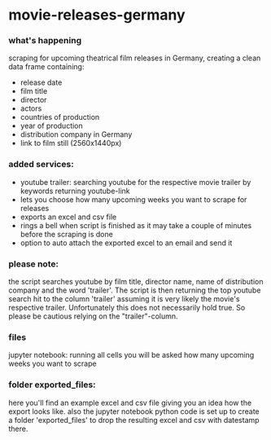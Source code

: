 # movie-releases-germany

### what's happening
scraping for upcoming theatrical film releases in Germany, 
creating a clean data frame containing:
- release date
- film title
- director
- actors
- countries of production
- year of production
- distribution company in Germany
- link to film still (2560x1440px)

### added services:
- youtube trailer: searching youtube for the respective movie trailer by keywords returning youtube-link
- lets you choose how many upcoming weeks you want to scrape for releases
- exports an excel and csv file
- rings a bell when script is finished as it may take a couple of minutes before the scraping is done
- option to auto attach the exported excel to an email and send it

### please note:
the script searches youtube by film title, director name, name of distribution company and the word 'trailer'.
The script is then returning the top youtube search hit to the column 'trailer' assuming it is very likely the movie's respective trailer.
Unfortunately this does not necessarily hold true.
So please be cautious relying on the "trailer"-column.

### files
jupyter notebook: 
running all cells you will be asked how many upcoming weeks you want to scrape

### folder exported_files:
here you'll find an example excel and csv file giving you an idea how the export looks like.
also the jupyter notebook python code is set up to create a folder 'exported_files' to drop the resulting excel and csv with datestamp there.
